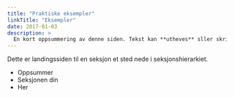```yaml
---
title: "Praktiske eksempler"
linkTitle: "Eksempler"
date: 2017-01-03
description: >
  En kort oppsummering av denne siden. Tekst kan **utheves** sller skrives i _kursiv_ og kan ha flere avsnitt.
---
```


Dette er landingssiden til en seksjon et sted nede i seksjonshierarkiet.

* Oppsummer
* Seksjonen din
* Her


